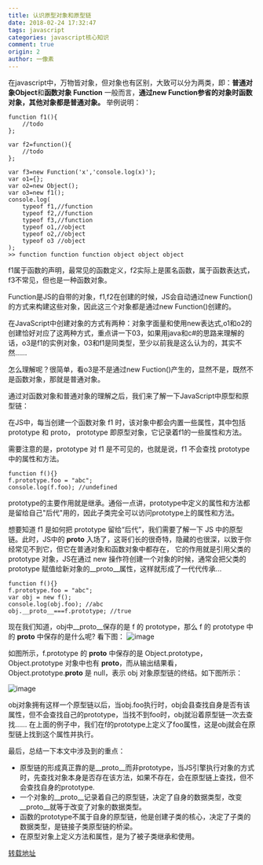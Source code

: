 ```yaml
---
title: 认识原型对象和原型链
date: 2018-02-24 17:32:47
tags: javascript
categories: javascript核心知识
comment: true
origin: 2
author: 一像素
---
```

在javascript中，万物皆对象，但对象也有区别，大致可以分为两类，即：**普通对象Object**和**函数对象 Function**
一般而言，**通过new Function参省的对象时函数对象，其他对象都是普通对象。**
举例说明：
```
function f1(){
    //todo
};

var f2=function(){
    //todo
};

var f3=new Function('x','console.log(x)');
var o1={};
var o2=new Object();
var o3=new f1();
console.log(
    typeof f1,//function
    typeof f2,//function
    typeof f3,//function
    typeof o1,//object
    typeof o2,//object
    typeof o3 //object
);
>> function function function object object object
```
f1属于函数的声明，最常见的函数定义，f2实际上是匿名函数，属于函数表达式，f3不常见，但也是一种函数对象。

Function是JS的自带的对象，f1,f2在创建的时候，JS会自动通过new Function()的方式来构建这些对象，因此这三个对象都是通过new Function()创建的。

在JavaScript中创建对象的方式有两种：对象字面量和使用new表达式,o1和o2的创建恰好对应了这两种方式，重点讲一下03，如果用java和c#的思路来理解的话，o3是f1的实例对象，03和f1是同类型，至少以前我是这么认为的，其实不然……

怎么理解呢？很简单，看o3是不是通过new Fuction()产生的，显然不是，既然不是函数对象，那就是普通对象。

通过对函数对象和普通对象的理解之后，我们来了解一下JavaScript中原型和原型链：

在JS中，每当创建一个函数对象 f1 时，该对象中都会内置一些属性，其中包括 prototype 和 proto， prototype 即原型对象，它记录着f1的一些属性和方法。

需要注意的是，prototype 对 f1 是不可见的，也就是说，f1 不会查找 prototype 中的属性和方法。
```
function f(){}
f.prototype.foo = "abc";
console.log(f.foo); //undefined
```
prototype的主要作用就是继承。通俗一点讲，prototype中定义的属性和方法都是留给自己"后代"用的，因此子类完全可以访问prototype上的属性和方法。

想要知道 f1 是如何把 prototype 留给“后代”，我们需要了解一下 JS 中的原型链。此时，JS中的 __proto__ 入场了，这哥们长的很奇特，隐藏的也很深，以致于你经常见不到它，但它在普通对象和函数对象中都存在， 它的作用就是引用父类的 prototype 对象，JS在通过 new 操作符创建一个对象的时候，通常会把父类的 prototype 赋值给新对象的__proto__属性，这样就形成了一代代传承...
```
function f(){}
f.prototype.foo = "abc";
var obj = new f();
console.log(obj.foo); //abc
obj.__proto__===f.prototype; //true
```

现在我们知道，obj中__proto__保存的是 f 的 prototype，那么 f 的 prototype 中的 __proto__ 中保存的是什么呢? 看下图：
![image](http://cdn.rnode.me/images/20180224/img1.png)

如图所示，f.prototype 的 __proto__ 中保存的是 Object.prototype，Object.prototype 对象中也有 __proto__，而从输出结果看，Object.prototype.__proto__ 是 null，表示 obj 对象原型链的终结。如下图所示：

![image](http://cdn.rnode.me/images/20180224/img2.png)

obj对象拥有这样一个原型链以后，当obj.foo执行时，obj会县查找自身是否有该属性，但不会查找自己的prototype，当找不到foo时，obj就沿着原型链一次去查找……
在上面的例子中，我们在f的prototype上定义了foo属性，这是obj就会在原型链上找到这个属性并执行。

最后，总结一下本文中涉及到的重点：

* 原型链的形成真正靠的是__proto__而非prototype，当JS引擎执行对象的方式时，先查找对象本身是否存在该方法，如果不存在，会在原型链上查找，但不会查找自身的prototype.
* 一个对象的__proto__记录着自己的原型链，决定了自身的数据类型，改变__proto__就等于改变了对象的数据类型。
* 函数的prototype不属于自身的原型链，他是创建子类的核心，决定了子类的数据类型，是链接子类原型链的桥梁。
* 在原型对象上定义方法和属性，是为了被子类继承和使用。

[转载地址](http://www.cnblogs.com/onepixel/p/5024903.html)
